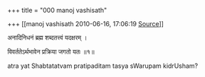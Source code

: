 +++
title = "000 manoj vashisath"

+++
[[manoj vashisath	2010-06-16, 17:06:19 [Source](https://groups.google.com/g/samskrita/c/xgQAdV1wBGY)]]



अनादिनिधनं ब्रह्म शब्दतत्त्वं यदक्षरम् ।

विवर्ततेऽर्थभावेन प्रक्रिया जगतो यतः ॥१॥

  

atra yat Shabtatatvam pratipaditam tasya sWarupam kidrUsham?

